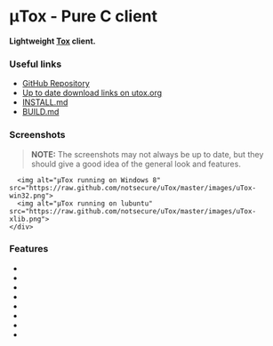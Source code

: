 # μTox - Pure C client
**Lightweight [Tox](https://github.com/irungentoo/ProjectTox-Core) client.**

<div class="container-fluid">
  <div class="row">
    <div class="col-xs-6 col-md-4" markdown="1">
      <h3>Useful links</h3>
      <ul>
        <li><a href="https://github.com/notsecure/uTox">GitHub Repository</a></li>
        <li><a href="http://utox.org">Up to date download links on utox.org</a></li>
        <li><a href="https://github.com/notsecure/uTox/blob/master/docs/INSTALL.md">INSTALL.md</a></li>
        <li><a href="https://github.com/notsecure/uTox/blob/master/docs/BUILD.md">BUILD.md</a></li>
      </ul>
    </div>
    <div class="col-xs-12 col-md-8" markdown="1">
      <h3>Screenshots</h3>
      <blockquote><b>NOTE:</b> The screenshots may not always be up to date, but they should give a good idea of the general look and features.</blockquote>

      <img alt="μTox running on Windows 8" src="https://raw.github.com/notsecure/uTox/master/images/uTox-win32.png">
      <img alt="μTox running on lubuntu" src="https://raw.github.com/notsecure/uTox/master/images/uTox-xlib.png">
    </div>
  </div>
</div>

### Features
-
-
-
-
-
-
-
-
